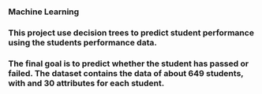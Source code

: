 ### Machine Learning
### This project use decision trees to predict student performance using the students performance data.
### The final goal is to predict whether the student has passed or failed. The dataset contains the data of about 649 students, with and 30 attributes for each student.
